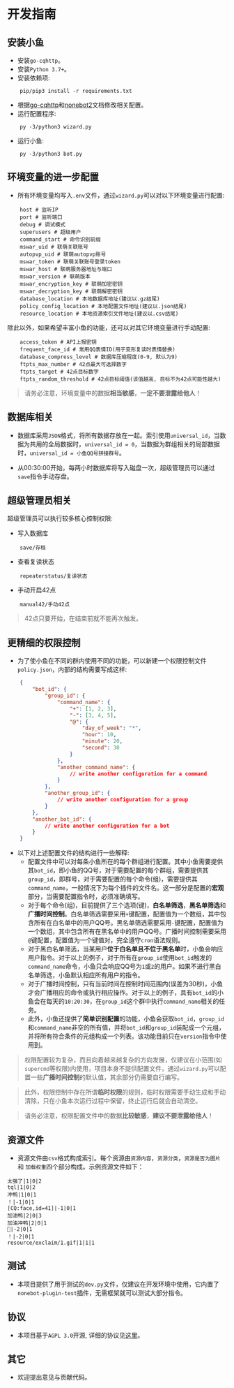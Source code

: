 # 开发指南

## 安装小鱼
+ 安装`go-cqhttp`。
+ 安装`Python 3.7+`。
+ 安装依赖项:
```
    pip/pip3 install -r requirements.txt
```
+ 根据[go-cqhttp](https://docs.go-cqhttp.org/)和[nonebot2](https://v2.nonebot.dev/)文档修改相关配置。
+ 运行配置程序:
```
	py -3/python3 wizard.py 
```
+ 运行小鱼:
```
    py -3/python3 bot.py
```

## 环境变量的进一步配置
+ 所有环境变量均写入`.env`文件，通过`wizard.py`可以对以下环境变量进行配置:
```
    host # 监听IP
    port # 监听端口
    debug # 调试模式
    superusers # 超级用户
    command_start # 命令识别前缀
    mswar_uid # 联萌关联账号
    autopvp_uid # 联萌autopvp账号
    mswar_token # 联萌关联账号登录token
    mswar_host # 联萌服务器地址与端口
    mswar_version # 联萌版本
    mswar_encryption_key # 联萌加密密钥
    mswar_decryption_key # 联萌解密密钥
    database_location # 本地数据库地址(建议以.gz结尾)
    policy_config_location # 本地配置文件地址(建议以.json结尾)
    resource_location # 本地资源索引文件地址(建议以.csv结尾)
```

除此以外，如果希望丰富小鱼的功能，还可以对其它环境变量进行手动配置:
```
	access_token # API上报密钥
	frequent_face_id # 常用QQ表情ID(用于变形复读时表情替换)
	database_compress_level # 数据库压缩程度(0-9, 默认为9)
	ftpts_max_number # 42点最大可选择数字
	ftpts_target # 42点目标数字
    ftpts_random_threshold # 42点目标阈值(该值越高, 目标不为42点可能性越大)
```

> 请务必注意，环境变量中的数据**相当敏感**，**一定不要泄露给他人**！

## 数据库相关
+ 数据库采用`JSON`格式，将所有数据存放在一起。索引使用`universal_id`，当数据为共用的全局数据时，`universal_id = 0`，当数据为群组相关的局部数据时，`universal_id = 小鱼QQ号拼接群号`。

+ 从00:30:00开始，每两小时数据库将写入磁盘一次，超级管理员可以通过`save`指令手动存盘。

## 超级管理员相关
超级管理员可以执行较多核心控制权限:
+ 写入数据库
```
	save/存档
```

+ 查看复读状态
```
	repeaterstatus/复读状态
```

+ 手动开启42点
```
	manual42/手动42点
```

> 42点只要开始，在结束前就不能再次触发。

## 更精细的权限控制
+ 为了使小鱼在不同的群内使用不同的功能，可以新建一个权限控制文件`policy.json`，内部的结构需要写成这样:
```json
	{
        "bot_id": {
            "group_id": {
                "command_name": {
                    "+": [1, 2, 3],
                    "-": [3, 4, 5],
                    "@": {
                        "day_of_week": "*",
                        "hour": 10,
                        "minute": 20,
                        "second": 30
                    }
                },
                "another_command_name": {
                    // write another configuration for a command
                }
            },
            "another_group_id": {
                // write another configuration for a group
            }
        },
        "another_bot_id": {
            // write another configuration for a bot
        }
	}
```

+ 以下对上述配置文件的结构进行一些解释:
    - 配置文件中可以对每条小鱼所在的每个群组进行配置。其中小鱼需要提供其`bot_id`，即小鱼的QQ号，对于需要配置的每个群组，需要提供其`group_id`，即群号，对于需要配置的每个命令(组)，需要提供其`command_name`，一般情况下为每个插件的文件名。这一部分是配置的**宏观**部分，当需要配置指令时，必须准确填写。
    - 对于每个命令(组)，目前提供了三个选项(键)，**白名单筛选**，**黑名单筛选**和**广播时间控制**。白名单筛选需要采用`+`键配置，配置值为一个数组，其中包含所有在白名单中的用户QQ号。黑名单筛选需要采用`-`键配置，配置值为一个数组，其中包含所有在黑名单中的用户QQ号。广播时间控制需要采用`@`键配置，配置值为一个键值对，完全遵守`cron`语法规则。
    - 对于黑白名单筛选，当某用户**位于白名单且不位于黑名单**时，小鱼会响应用户指令。对于以上的例子，对于所有在`group_id`使用`bot_id`触发的`command_name`命令，小鱼只会响应QQ号为`1`或`2`的用户。如果不进行黑白名单筛选，小鱼默认相应所有用户的指令。
    - 对于广播时间控制，只有当前时间在控制时间范围内(误差为30秒)，小鱼才会广播相应的命令或执行相应操作。对于以上的例子，具有`bot_id`的小鱼会在每天的`10:20:30`，在`group_id`这个群中执行`command_name`相关的任务。
    - 此外，小鱼还提供了**简单识别配置**的功能，小鱼会获取`bot_id`，`group_id`和`command_name`非空的所有值，并将`bot_id`和`group_id`装配成一个元组，并将所有符合条件的元组构成一个列表。该功能目前只在`version`指令中使用到。

> 权限配置较为复杂，而且向着越来越复杂的方向发展，仅建议在小范围(如`supercmd`等权限)内使用，项目本身不提供配置文件，通过`wizard.py`可以配置一些**广播时间控制**的默认值，其余部分仍需要自行编写。

> 此外，权限控制中存在所谓**临时权限**的规则，临时权限需要手动生成和手动清除，只在小鱼本次运行过程中保留，终止运行后就会自动清空。

> 请务必注意，权限配置文件中的数据**比较敏感**，**建议不要泄露给他人**！

## 资源文件
+ 资源文件由`csv`格式构成索引。每个资源由`资源内容`，`资源分类`，`资源是否为图片` 和 `加载权重`四个部分构成。示例资源文件如下：

```csv
太强了|1|0|2
tql|1|0|2
冲鸭|1|0|1
！|-1|0|1
[CQ:face,id=41]|-1|0|1
加油鸭|2|0|3
加油冲鸭|2|0|1
💪|-2|0|1
！|-2|0|1
resource/exclaim/1.gif|1|1|1
```

## 测试
+ 本项目提供了用于测试的`dev.py`文件，仅建议在开发环境中使用，它内置了`nonebot-plugin-test`插件，无需框架就可以测试大部分指令。

## 协议
+ 本项目基于`AGPL 3.0`开源, 详细的协议见[这里](http://www.gnu.org/licenses/agpl-3.0.html)。

## 其它
+ 欢迎提出意见与贡献代码。
